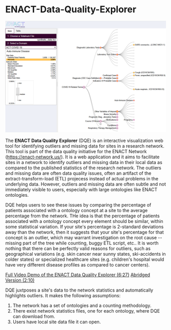 # ENACT-Data-Quality-Explorer

[<img src="img/dqe_screen.png" width="600px">](img/dqe_screen.png)

The **ENACT Data Quality Explorer** (DQE) is an interactive visualization web tool for identifying outliers and missing data for sites in a research network. This tool is part of the data quality initiative for the ENACT Network (https://enact-network.us/). It is a web application and it aims to facilitate sites in a network to identify outliers and missing data in their local data as compared to the published statistics of the research network. The outliers and missing data are often data quality issues, often an artifact of the extract-transform-load (ETL) projecess instead of actual problems in the underlying data. However, outliers and missing data are often subtle and not immediately visible to users, especially with large ontologies like ENACT ontologies. 

DQE helps users to see these issues by comparing the percentage of patients associated with a ontology concept at a site to the average percentage from the network. THe idea is that the percentage of patients associated with a ontology concept every element should be similar, within some statistical variation. If your site's percentage is 2-standard deviations away than the network, then it suggests that your site's percentage for that concept is an outlier, which may warrant investigation on the root cause -- missing part of the tree while counting, buggy ETL script, etc.. It is worth nothing that there can be perfectly valid reasons for outliers, such as geographical variations (e.g. skin cancer near sunny states, ski-accidents in colder states) or specialized healthcare sites (e.g. children's hospital would have very different disease profiles as compared to cancer centers).

[Full Video Demo of the ENACT Data Quality Explorer (6:27)](https://youtu.be/O1qiLYkIhEs)
[Abridged Version (2:10)](https://www.youtube.com/watch?v=3xECB-U-3-c)

DQE juxtposes a site's data to the network statistics and automatically highlights outliers. It makes the following assumptions:
1. The network has a set of ontologies and a counting methodology.
2. There exist network statistics files, one for each ontology, where DQE can download from.
3. Users have local site data file it can open.
 
